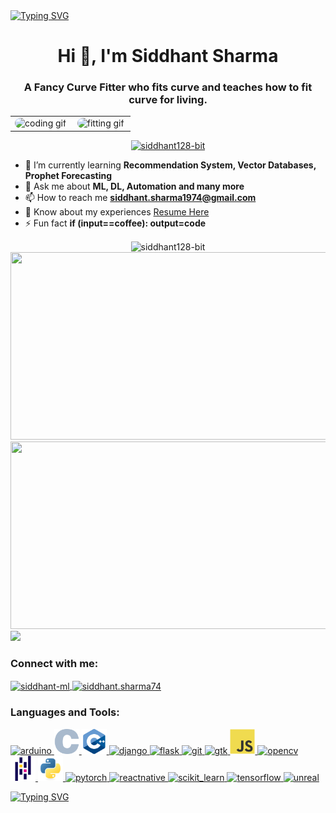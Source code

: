 <!-- Typing SVG Header -->
<a href="https://git.io/typing-svg">
  <img src="https://readme-typing-svg.demolab.com?font=Press+Start+2P&duration=4500&pause=1000&color=06F73C&center=true&vCenter=true&width=900&height=150&lines=Hello+World+!+Welcome+to+my+profile+!!;I+!hate+coding+and+I+!love+debugging;while(!(succeed%3Dtry()))" alt="Typing SVG" />
</a>

<!-- Main Intro -->
<h1 align="center">Hi 👋, I'm Siddhant Sharma</h1>
<h3 align="center">A Fancy Curve Fitter who fits curve and teaches how to fit curve for living.</h3>

<!-- Fixed Side-by-Side Images -->
<!-- This will ALWAYS keep them left/right, never stacked -->
<table style="width:100%; table-layout:fixed;">
  <tr>
    <!-- Left Image -->
    <td style="width:50%; vertical-align:middle; text-align:center;">
      <img src="https://media1.giphy.com/media/qgQUggAC3Pfv687qPC/giphy.gif" 
           alt="coding gif" 
           style="width:100%; height:350px; object-fit:cover; border-radius:10px;">
    </td>
    <!-- Right Image -->
    <td style="width:50%; vertical-align:middle; text-align:center;">
      <img src="https://cdn.dribbble.com/users/1446559/screenshots/5453050/97e3bc07ac5ca76150df36be8e142336.gif" 
           alt="fitting gif" 
           style="width:100%; height:350px; object-fit:cover; border-radius:10px;">
    </td>
  </tr>
</table>

<!-- GitHub Trophies -->
<p align="center">
  <a href="https://github.com/ryo-ma/github-profile-trophy">
    <img src="https://github-profile-trophy.vercel.app/?username=siddhant128-bit" alt="siddhant128-bit" />
  </a>
</p>

<!-- About Me Section -->
- 🔭 I’m currently learning **Recommendation System, Vector Databases, Prophet Forecasting**  
- 💬 Ask me about **ML, DL, Automation and many more**  
- 📫 How to reach me **siddhant.sharma1974@gmail.com**  
- 📄 Know about my experiences [Resume Here](https://drive.google.com/file/d/1xQoSlqETH3DSiSN-QXjbQSdlr_l2_Wmw/view?usp=sharing)  
- ⚡ Fun fact **if (input==coffee): output=code**  

<!-- Stats Section -->
<div align='center'>
  <!-- Streak Stats -->
  <img align="center" width="800" height="200" src="https://streak-stats.demolab.com/?user=Siddhant128-bit&theme=dark&hide_border=false" alt="siddhant128-bit" />
  
  <!-- Language Repo Stats -->
  <img width="800" height="300" src="http://github-profile-summary-cards.vercel.app/api/cards/repos-per-language?username=Siddhant128-bit&theme=github_dark">
  
  <!-- General Stats -->
  <img width="800" height="300" src="http://github-profile-summary-cards.vercel.app/api/cards/stats?username=Siddhant128-bit&theme=github_dark&hide_border=false">
</div>

<!-- Profile Details -->
<img width="900" src="http://github-profile-summary-cards.vercel.app/api/cards/profile-details?username=Siddhant128-bit&theme=github_dark">

<!-- Social Links -->
<h3 align="left">Connect with me:</h3>
<p align="left">
  <a href="https://linkedin.com/in/siddhant-ml" target="blank">
    <img align="center" src="https://raw.githubusercontent.com/rahuldkjain/github-profile-readme-generator/master/src/images/icons/Social/linked-in-alt.svg" alt="siddhant-ml" height="30" width="40" />
  </a>
  <a href="https://fb.com/siddhant.sharma74" target="blank">
    <img align="center" src="https://raw.githubusercontent.com/rahuldkjain/github-profile-readme-generator/master/src/images/icons/Social/facebook.svg" alt="siddhant.sharma74" height="30" width="40" />
  </a>
</p>

<!-- Languages and Tools -->
<h3 align="left">Languages and Tools:</h3>
<p align="left">
  <a href="https://www.arduino.cc/" target="_blank"> <img src="https://cdn.worldvectorlogo.com/logos/arduino-1.svg" alt="arduino" width="40" height="40"/> </a>
  <a href="https://www.cprogramming.com/" target="_blank"> <img src="https://raw.githubusercontent.com/devicons/devicon/master/icons/c/c-original.svg" alt="c" width="40" height="40"/> </a>
  <a href="https://www.w3schools.com/cpp/" target="_blank"> <img src="https://raw.githubusercontent.com/devicons/devicon/master/icons/cplusplus/cplusplus-original.svg" alt="cplusplus" width="40" height="40"/> </a>
  <a href="https://www.djangoproject.com/" target="_blank"> <img src="https://cdn.worldvectorlogo.com/logos/django.svg" alt="django" width="40" height="40"/> </a>
  <a href="https://flask.palletsprojects.com/" target="_blank"> <img src="https://www.vectorlogo.zone/logos/pocoo_flask/pocoo_flask-icon.svg" alt="flask" width="40" height="40"/> </a>
  <a href="https://git-scm.com/" target="_blank"> <img src="https://www.vectorlogo.zone/logos/git-scm/git-scm-icon.svg" alt="git" width="40" height="40"/> </a>
  <a href="https://www.gtk.org/" target="_blank"> <img src="https://upload.wikimedia.org/wikipedia/commons/7/71/GTK_logo.svg" alt="gtk" width="40" height="40"/> </a>
  <a href="https://developer.mozilla.org/en-US/docs/Web/JavaScript" target="_blank"> <img src="https://raw.githubusercontent.com/devicons/devicon/master/icons/javascript/javascript-original.svg" alt="javascript" width="40" height="40"/> </a>
  <a href="https://opencv.org/" target="_blank"> <img src="https://www.vectorlogo.zone/logos/opencv/opencv-icon.svg" alt="opencv" width="40" height="40"/> </a>
  <a href="https://pandas.pydata.org/" target="_blank"> <img src="https://raw.githubusercontent.com/devicons/devicon/2ae2a900d2f041da66e950e4d48052658d850630/icons/pandas/pandas-original.svg" alt="pandas" width="40" height="40"/> </a>
  <a href="https://www.python.org" target="_blank"> <img src="https://raw.githubusercontent.com/devicons/devicon/master/icons/python/python-original.svg" alt="python" width="40" height="40"/> </a>
  <a href="https://pytorch.org/" target="_blank"> <img src="https://www.vectorlogo.zone/logos/pytorch/pytorch-icon.svg" alt="pytorch" width="40" height="40"/> </a>
  <a href="https://reactnative.dev/" target="_blank"> <img src="https://reactnative.dev/img/header_logo.svg" alt="reactnative" width="40" height="40"/> </a>
  <a href="https://scikit-learn.org/" target="_blank"> <img src="https://upload.wikimedia.org/wikipedia/commons/0/05/Scikit_learn_logo_small.svg" alt="scikit_learn" width="40" height="40"/> </a>
  <a href="https://www.tensorflow.org" target="_blank"> <img src="https://www.vectorlogo.zone/logos/tensorflow/tensorflow-icon.svg" alt="tensorflow" width="40" height="40"/> </a>
  <a href="https://unrealengine.com/" target="_blank"> <img src="https://raw.githubusercontent.com/kenangundogan/fontisto/036b7eca71aab1bef8e6a0518f7329f13ed62f6b/icons/svg/brand/unreal-engine.svg" alt="unreal" width="40" height="40"/> </a>
</p>


<!-- Typing SVG Footer -->
<a href="https://git.io/typing-svg">
  <img src="https://readme-typing-svg.demolab.com?font=Press+Start+2P&duration=4500&pause=1000&color=06F73C&center=true&vCenter=true&width=900&height=150&lines=Scroll+Down+To+See+Some+of+My+Projects+!!;Remember+Give+Credit+if+you+copy+it+!!" alt="Typing SVG" />
</a>
